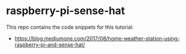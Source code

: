 # raspberry-pi-sense-hat

This repo contains the code snippets for this tutorial:
* https://blog.mediumone.com/2017/08/home-weather-station-using-raspberry-pi-and-sense-hat/
